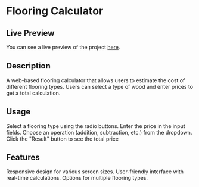 # Flooring Calculator
## Live Preview

You can see a live preview of the project [here](http://127.0.0.1:5500/calculator.html).

## Description
A web-based flooring calculator that allows users to estimate the cost of different flooring types. Users can select a type of wood and enter prices to get a total calculation.

## Usage
Select a flooring type using the radio buttons.
Enter the price in the input fields.
Choose an operation (addition, subtraction, etc.) from the dropdown.
Click the "Result" button to see the total price

## Features
Responsive design for various screen sizes.
User-friendly interface with real-time calculations.
Options for multiple flooring types.
